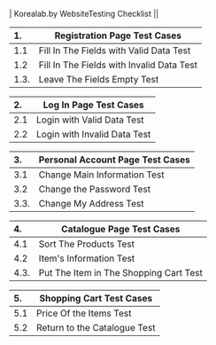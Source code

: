 
| Korealab.by WebsiteTesting Checklist ||

|1. |  Registration Page Test Cases |
|  :---   | ----------- |
|1.1 |Fill In The Fields with Valid Data Test|
|1.2 |Fill In The Fields with Invalid Data Test|
|1.3. |Leave The Fields Empty Test|

|2. |  Log In Page Test Cases |
|  :---   | ----------- |
|2.1 |Login with Valid Data Test|
|2.2 |Login with Invalid Data Test|

|3. |  Personal Account Page Test Cases |
|  :---   | ----------- |
|3.1 |Change Main Information Test|
|3.2 |Change the Password Test|
|3.3. |Change My Address Test|

|4. |  Catalogue Page Test Cases |
|  :---   | ----------- |
|4.1 |Sort The Products Test|
|4.2 |Item's Information Test|
|4.3. |Put The Item in The Shopping Cart Test|

|5. |  Shopping Cart Test Cases|
|  :---   | ----------- |
|5.1 |Price Of the Items Test|
|5.2 |Return to the Catalogue Test|


